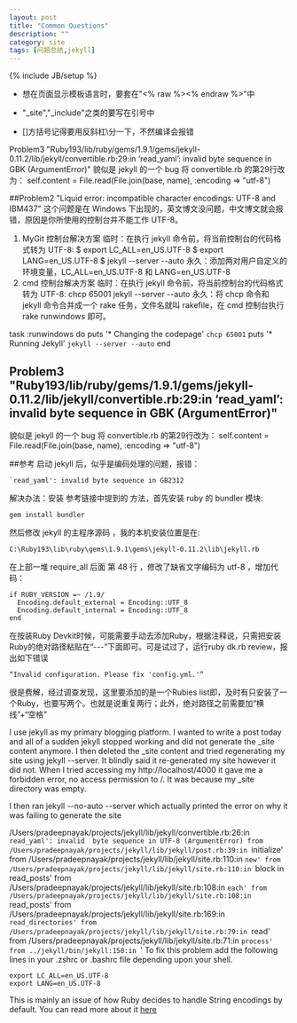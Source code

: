 ```yaml
---
layout: post
title: "Common Questions"
description: ""
category: site
tags: [问题总结,jekyll]
---
```

{% include JB/setup %}


* 想在页面显示模板语言时，要套在"<% raw %><% endraw %>"中
* "_site","_include"之类的要写在引号中

* \[\]方括号记得要用反斜杠\分一下，不然编译会报错

Problem3 "Ruby193/lib/ruby/gems/1.9.1/gems/jekyll-0.11.2/lib/jekyll/convertible.rb:29:in ‘read_yaml’: invalid byte sequence in GBK (ArgumentError)"
貌似是 jekyll 的一个 bug
将 convertible.rb 的第29行改为：
self.content = File.read(File.join(base, name), :encoding => "utf-8")

##Problem2 "Liquid error: incompatible character encodings: UTF-8 and IBM437"
这个问题是在 Windows 下出现的，英文博文没问题，中文博文就会报错，原因是你所使用的控制台并不能工作 UTF-8。
1. MyGit 控制台解决方案
临时：在执行 jekyll 命令前，将当前控制台的代码格式转为 UTF-8:
	$ export LC_ALL=en_US.UTF-8
	$ export LANG=en_US.UTF-8
	$ jekyll --server --auto
永久：添加两对用户自定义的环境变量，LC_ALL=en_US.UTF-8 和 LANG=en_US.UTF-8
2. cmd 控制台解决方案
临时：在执行 jekyll 命令前，将当前控制台的代码格式转为 UTF-8:
chcp 65001
jekyll --server --auto
永久：将 chcp 命令和 jekyll 命令合并成一个 rake 任务，文件名就叫 rakefile，在 cmd 控制台执行 rake runwindows 即可。

task :runwindows do
    puts '* Changing the codepage'
    `chcp 65001`
    puts '* Running Jekyll'
    `jekyll --server --auto`
end

## Problem3 "Ruby193/lib/ruby/gems/1.9.1/gems/jekyll-0.11.2/lib/jekyll/convertible.rb:29:in ‘read_yaml’: invalid byte sequence in GBK (ArgumentError)"
貌似是 jekyll 的一个 bug
将 convertible.rb 的第29行改为：
self.content = File.read(File.join(base, name), :encoding => "utf-8")

##参考 启动 jekyll 后，似乎是编码处理的问题，报错：

    `read_yaml': invalid byte sequence in GB2312 
解决办法：安装 参考链接中提到的 方法，首先安装 ruby 的 bundler 模块:

    gem install bundler

然后修改 jekyll 的主程序源码 ，我的本机安装位置是在:

    C:\Ruby193\lib\ruby\gems\1.9.1\gems\jekyll-0.11.2\lib\jekyll.rb  
在上部一堆 require_all 后面 第 48 行 ，修改了缺省文字编码为 utf-8 ，增加代码：

    if RUBY_VERSION =~ /1.9/
      Encoding.default_external = Encoding::UTF_8
      Encoding.default_internal = Encoding::UTF_8
    end  
    

在按装Ruby Devkit时候，可能需要手动去添加Ruby，根据注释说，只需把安装Ruby的绝对路径粘贴在“---”下面即可。可是试过了，运行ruby dk.rb review，报出如下错误 

	“Invalid configuration. Please fix 'config.yml.'”  


很是费解，经过调查发现，这里要添加的是一个Rubies list即，及时有只安装了一个Ruby，也要写两个。也就是说重复两行；此外，绝对路径之前需要加“横线”+“空格” 



I use jekyll as my primary blogging platform. I wanted to write a post today and all of a sudden jekyll stopped working and did not generate the _site content anymore. I then deleted the _site content and tried regenerating my site using jekyll --server. It blindly said it re-generated my site however it did not. When I tried accessing my http://localhost/4000 it gave me a forbidden error, no access permission to /. It was because my _site directory was empty.

I then ran jekyll --no-auto --server which actually printed the error on why it was failing to generate the site

/Users/pradeepnayak/projects/jekyll/lib/jekyll/convertible.rb:26:in `read_yaml': invalid 
byte sequence in UTF-8 (ArgumentError)
from /Users/pradeepnayak/projects/jekyll/lib/jekyll/post.rb:39:in `initialize'
from /Users/pradeepnayak/projects/jekyll/lib/jekyll/site.rb:110:in `new'
from /Users/pradeepnayak/projects/jekyll/lib/jekyll/site.rb:110:in `block in read_posts'
from /Users/pradeepnayak/projects/jekyll/lib/jekyll/site.rb:108:in `each'
from /Users/pradeepnayak/projects/jekyll/lib/jekyll/site.rb:108:in `read_posts'
from /Users/pradeepnayak/projects/jekyll/lib/jekyll/site.rb:169:in `read_directories'
from /Users/pradeepnayak/projects/jekyll/lib/jekyll/site.rb:79:in `read'
from /Users/pradeepnayak/projects/jekyll/lib/jekyll/site.rb:71:in `process'
from ../jekyll/bin/jekyll:150:in `'
To fix this problem add the following lines in your .zshrc or .bashrc file depending upon your shell.

    export LC_ALL=en_US.UTF-8
    export LANG=en_US.UTF-8
This is mainly an issue of how Ruby decides to handle String encodings by default. You can read more about it <a href="http://blog.grayproductions.net/articles/ruby_19s_string">here</a>